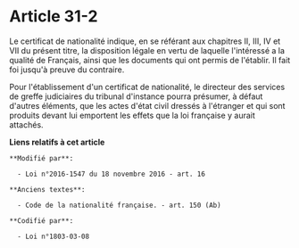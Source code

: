# Article 31-2

Le certificat de nationalité indique, en se référant aux chapitres II, III, IV et VII du présent titre, la disposition légale
en vertu de laquelle l'intéressé a la qualité de Français, ainsi que les documents qui ont permis de l'établir. Il fait foi
jusqu'à preuve du contraire.

Pour l'établissement d'un certificat de nationalité, le directeur des services de greffe judiciaires du tribunal d'instance
pourra présumer, à défaut d'autres éléments, que les actes d'état civil dressés à l'étranger et qui sont produits devant lui
emportent les effets que la loi française y aurait attachés.

**Liens relatifs à cet article**

	**Modifié par**:

	  - Loi n°2016-1547 du 18 novembre 2016 - art. 16

	**Anciens textes**:

	  - Code de la nationalité française. - art. 150 (Ab)

	**Codifié par**:

	  - Loi n°1803-03-08
